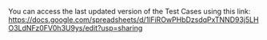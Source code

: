 You can access the last updated version of the Test Cases using this link:
https://docs.google.com/spreadsheets/d/1lFiROwPHbDzsdqPxTNND93j5LHO3LdNFz0FV0h3U9ys/edit?usp=sharing
